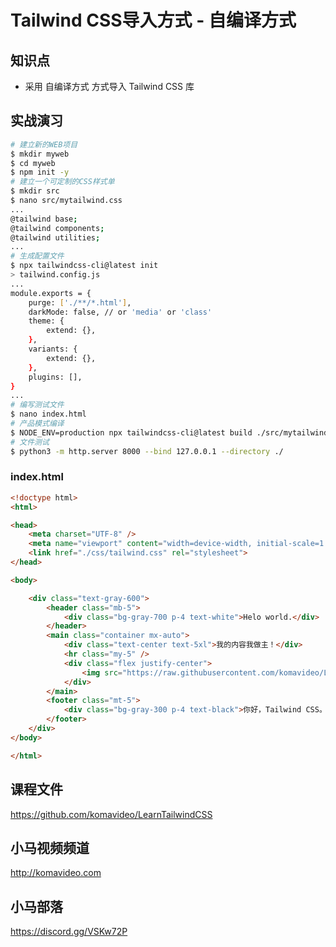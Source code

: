 Tailwind CSS导入方式 - 自编译方式
===============================

## 知识点

* 采用 自编译方式 方式导入 Tailwind CSS 库

## 实战演习

```bash
# 建立新的WEB项目
$ mkdir myweb
$ cd myweb
$ npm init -y
# 建立一个可定制的CSS样式单
$ mkdir src
$ nano src/mytailwind.css
...
@tailwind base;
@tailwind components;
@tailwind utilities;
...
# 生成配置文件
$ npx tailwindcss-cli@latest init
> tailwind.config.js
...
module.exports = {
    purge: ['./**/*.html'],
    darkMode: false, // or 'media' or 'class'
    theme: {
        extend: {},
    },
    variants: {
        extend: {},
    },
    plugins: [],
}
...
# 编写测试文件
$ nano index.html
# 产品模式编译
$ NODE_ENV=production npx tailwindcss-cli@latest build ./src/mytailwind.css -o ./css/tailwind.css
# 文件测试
$ python3 -m http.server 8000 --bind 127.0.0.1 --directory ./
```

### index.html

```html
<!doctype html>
<html>

<head>
    <meta charset="UTF-8" />
    <meta name="viewport" content="width=device-width, initial-scale=1.0" />
    <link href="./css/tailwind.css" rel="stylesheet">
</head>

<body>

    <div class="text-gray-600">
        <header class="mb-5">
            <div class="bg-gray-700 p-4 text-white">Helo world.</div>
        </header>
        <main class="container mx-auto">
            <div class="text-center text-5xl">我的内容我做主！</div>
            <hr class="my-5" />
            <div class="flex justify-center">
                <img src="https://raw.githubusercontent.com/komavideo/LearnTailwindCSS/main/tailwindcss.png" class="shadow-lg border my-5">
            </div>
        </main>
        <footer class="mt-5">
            <div class="bg-gray-300 p-4 text-black">你好，Tailwind CSS。</div>
        </footer>
    </div>
</body>

</html>
```


## 课程文件

https://github.com/komavideo/LearnTailwindCSS

## 小马视频频道

http://komavideo.com

## 小马部落

https://discord.gg/VSKw72P